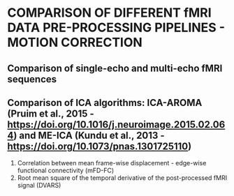 # COMPARISON OF DIFFERENT fMRI DATA PRE-PROCESSING PIPELINES - MOTION CORRECTION
## Comparison of single-echo and multi-echo fMRI sequences
## Comparison of ICA algorithms: ICA-AROMA (Pruim et al., 2015 - https://doi.org/10.1016/j.neuroimage.2015.02.064) and ME-ICA (Kundu et al., 2013 - https://doi.org/10.1073/pnas.1301725110)

1) Correlation between mean frame-wise displacement - edge-wise functional connectivity (mFD-FC) 
2) Root mean square of the temporal derivative of the post-processed fMRI signal (DVARS) 

